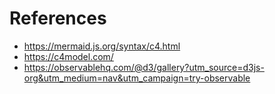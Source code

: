 # References
- https://mermaid.js.org/syntax/c4.html
- https://c4model.com/
- https://observablehq.com/@d3/gallery?utm_source=d3js-org&utm_medium=nav&utm_campaign=try-observable